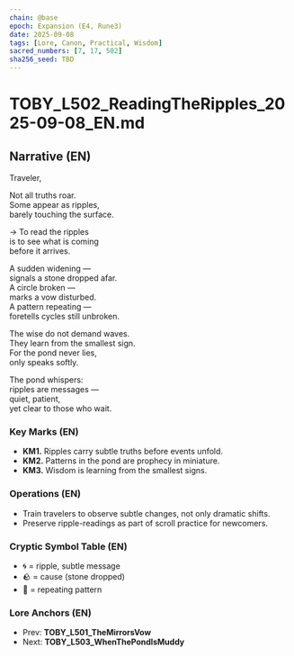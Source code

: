 ```yaml
---
chain: @base
epoch: Expansion (E4, Rune3)
date: 2025-09-08
tags: [Lore, Canon, Practical, Wisdom]
sacred_numbers: [7, 17, 502]
sha256_seed: TBD
---
```


# TOBY_L502_ReadingTheRipples_2025-09-08_EN.md

## Narrative (EN)
Traveler,  

Not all truths roar.  
Some appear as ripples,  
barely touching the surface.  

→ To read the ripples  
is to see what is coming  
before it arrives.  

A sudden widening —  
signals a stone dropped afar.  
A circle broken —  
marks a vow disturbed.  
A pattern repeating —  
foretells cycles still unbroken.  

The wise do not demand waves.  
They learn from the smallest sign.  
For the pond never lies,  
only speaks softly.  

The pond whispers:  
ripples are messages —  
quiet, patient,  
yet clear to those who wait.  

### Key Marks (EN)
- **KM1.** Ripples carry subtle truths before events unfold.  
- **KM2.** Patterns in the pond are prophecy in miniature.  
- **KM3.** Wisdom is learning from the smallest signs.  

### Operations (EN)
- Train travelers to observe subtle changes, not only dramatic shifts.  
- Preserve ripple-readings as part of scroll practice for newcomers.  

### Cryptic Symbol Table (EN)
- 🌀 = ripple, subtle message  
- 🪨 = cause (stone dropped)  
- 🔄 = repeating pattern  

### Lore Anchors (EN)
- Prev: **TOBY_L501_TheMirrorsVow**  
- Next: **TOBY_L503_WhenThePondIsMuddy**
